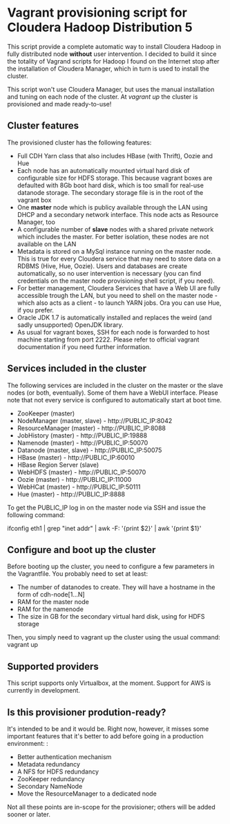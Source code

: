 Vagrant provisioning script for Cloudera Hadoop Distribution 5
==============================================================

This script provide a complete automatic way to install Cloudera Hadoop in fully distributed node **without** user intervention. I decided to build it since the totality of Vagrand scripts for Hadoop I found on the Internet stop after the installation of Cloudera Manager, which in turn is used to install the cluster.

This script won't use Cloudera Manager, but uses the manual installation and tuning on each node of the cluster. At *vagrant up* the cluster is provisioned and made ready-to-use!

Cluster features
----------------
The provisioned cluster has the following features:

* Full CDH Yarn class that also includes HBase (with Thrift), Oozie and Hue
* Each node has an automatically mounted virtual hard disk of configurable size for HDFS storage. This because vagrant boxes are defaulted with 8Gb boot hard disk, which is too small for real-use datanode storage. The secondary storage file is in the root of the vagrant box
* One **master** node which is publicy available through the LAN using DHCP and a secondary network interface. This node acts as Resource Manager, too
* A configurable number of **slave** nodes with a shared private network which includes the master. For better isolation, these nodes are not available on the LAN
* Metadata is stored on a MySql instance running on the master node. This is true for every Cloudera service that may need to store data on a RDBMS (Hive, Hue, Oozie). Users and databases are create automatically, so no user intervention is necessary (you can find credentials on the master node provisioning shell script, if you need).
* For better management, Cloudera Services that have a Web UI are fully accessible trough the LAN, but you need to shell on the master node - which also acts as a client - to launch YARN jobs. Ora you can use Hue, if you prefer.
* Oracle JDK 1.7 is automatically installed and replaces the weird (and sadly unsupported) OpenJDK library.
* As usual for vagrant boxes, SSH for each node is forwarded to host machine starting from port 2222. Please refer to official vagrant documentation if you need further information.

Services included in the cluster
--------------------------------
The following services are included in the cluster on the master or the slave nodes (or both, eventually). Some of them have a WebUI interface. Please note that not every service is configured to automatically start at boot time.

* ZooKeeper (master)
* NodeManager (master, slave) - http://PUBLIC_IP:8042
* ResourceManager (master)    - http://PUBLIC_IP:8088
* JobHistory (master)         - http://PUBLIC_IP:19888
* Namenode (master)           - http://PUBLIC_IP:50070
* Datanode (master, slave)    - http://PUBLIC_IP:50075
* HBase (master)              - http://PUBLIC_IP:60010
* HBase Region Server (slave)
* WebHDFS (master)            - http://PUBLIC_IP:50070
* Oozie (master)              - http://PUBLIC_IP:11000
* WebHCat (master)            - http://PUBLIC_IP:50111
* Hue (master)                - http://PUBLIC_IP:8888

To get the PUBLIC_IP log in on the master node via SSH and issue the following command:

  ifconfig eth1 | grep "inet addr" | awk -F: '{print $2}' | awk '{print $1}'
  
Configure and boot up the cluster
---------------------------------
Before booting up the cluster, you need to configure a few parameters in the Vagrantfile. You probably need to set at least:
* The number of datanodes to create. They will have a hostname in the form of cdh-node[1...N]
* RAM for the master node
* RAM for the namenode
* The size in GB for the secondary virtual hard disk, using for HDFS storage

Then, you simply need to vagrant up the cluster using the usual command:
  vagrant up
  
Supported providers
-------------------
This script supports only Virtualbox, at the moment. Support for AWS is currently in development.

Is this provisioner prodution-ready?
-------------------------------
It's intended to be and it would be. Right now, however, it misses some important features that it's better to add before going in a production environment:
:
* Better authentication mechanism
* Metadata redundancy
* A NFS for HDFS redundancy
* ZooKeeper redundancy
* Secondary NameNode
* Move the ResourceManager to a dedicated node

Not all these points are in-scope for the provisioner; others will be added sooner or later.
